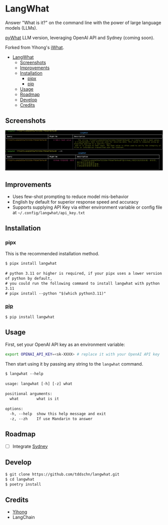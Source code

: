 # LangWhat

Answer "What is it?" on the command line with the power of large language models (LLMs).

[pyWhat](https://github.com/bee-san/pyWhat) LLM version, leveraging OpenAI API and Sydney (coming soon).

Forked from Yihong's [iWhat](https://github.com/yihong0618/iWhat).

- [LangWhat](#langwhat)
  - [Screenshots](#screenshots)
  - [Improvements](#improvements)
  - [Installation](#installation)
    - [pipx](#pipx)
    - [pip](#pip)
  - [Usage](#usage)
  - [Roadmap](#roadmap)
  - [Develop](#develop)
  - [Credits](#credits)

## Screenshots

![](images/screenshot-hash.png)

## Improvements
- Uses few-shot prompting to reduce model mis-behavior
- English by default for superior response speed and accuracy
- Supports supplying API Key via either environment variable or config file at `~/.config/langwhat/api_key.txt`


## Installation

### pipx

This is the recommended installation method.

```
$ pipx install langwhat

# python 3.11 or higher is required, if your pipx uses a lower version of python by default,
# you could run the following command to install langwhat with python 3.11
# pipx install --python "$(which python3.11)"
```

### [pip](https://pypi.org/project/langwhat/)

```
$ pip install langwhat
```


## Usage


First, set your OpenAI API key as an environment variable:

```bash
export OPENAI_API_KEY=<sk-XXXX> # replace it with your OpenAI API key
```

Then start using it by passing any string to the `langwhat` command.

```
$ langwhat --help

usage: langwhat [-h] [-z] what

positional arguments:
  what        what is it

options:
  -h, --help  show this help message and exit
  -z, --zh    If use Mandarin to answer
```


## Roadmap
- [ ] Integrate [Sydney](https://www.bing.com/search?q=Bing+AI&showconv=1)

## Develop

```
$ git clone https://github.com/tddschn/langwhat.git
$ cd langwhat
$ poetry install
```

## Credits
- [Yihong](https://github.com/yihong0618/iWhat)
- LangChain